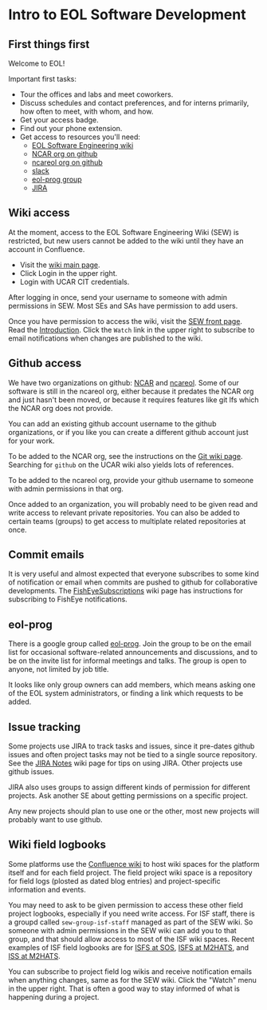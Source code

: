 # Intro to EOL Software Development

## First things first

Welcome to EOL!

Important first tasks:

- Tour the offices and labs and meet coworkers.
- Discuss schedules and contact preferences, and for interns primarily, how
  often to meet, with whom, and how.
- Get your access badge.
- Find out your phone extension.
- Get access to resources you'll need:
  - [EOL Software Engineering wiki](https://wiki.ucar.edu/display/SEW/)
  - [NCAR org on github](https://github.com/NCAR)
  - [ncareol org on github](https://github.com/ncareol)
  - [slack](https://ncar.slack.com)
  - [eol-prog group](https://groups.google.com/a/ucar.edu/g/eol-prog/)
  - [JIRA](https://jira.ucar.edu/)

## Wiki access

At the moment, access to the EOL Software Engineering Wiki (SEW) is restricted,
but new users cannot be added to the wiki until they have an account in Confluence.

- Visit the [wiki main page](https://wiki.ucar.edu/).
- Click Login in the upper right.
- Login with UCAR CIT credentials.

After logging in once, send your username to someone with admin permissions in
SEW.  Most SEs and SAs have permission to add users.

Once you have permission to access the wiki, visit the [SEW front
page](https://wiki.ucar.edu/display/SEW/).  Read the
[Introduction](https://wiki.ucar.edu/display/SEW/Introduction).  Click the
`Watch` link in the upper right to subscribe to email notifications when
changes are published to the wiki.

## Github access

We have two organizations on github: [NCAR](https://github.com/NCAR) and
[ncareol](https://github.com/ncareol).  Some of our software is still in the
ncareol org, either because it predates the NCAR org and just hasn't been
moved, or because it requires features like git lfs which the NCAR org does
not provide.

You can add an existing github account username to the github organizations,
or if you like you can create a different github account just for your work.

To be added to the NCAR org, see the instructions on the [Git wiki
page](https://wiki.ucar.edu/display/SEW/Git).  Searching for `github` on the
UCAR wiki also yields lots of references.

To be added to the ncareol org, provide your github username to someone with
admin permissions in that org.

Once added to an organization, you will probably need to be given read and
write access to relevant private repositories.  You can also be added to
certain teams (groups) to get access to multiplate related repositories at
once.

## Commit emails

It is very useful and almost expected that everyone subscribes to some kind of
notification or email when commits are pushed to github for collaborative
developments.  The
[FishEyeSubscriptions](https://wiki.ucar.edu/display/SEW/FishEyeSubscriptions)
wiki page has instructions for subscribing to FishEye notifications.

## eol-prog

There is a google group called
[eol-prog](https://groups.google.com/a/ucar.edu/g/eol-prog).  Join the group
to be on the email list for occasional software-related announcements and
discussions, and to be on the invite list for informal meetings and talks.
The group is open to anyone, not limited by job title.

It looks like only group owners can add members, which means asking one of the
EOL system administrators, or finding a link which requests to be added.

## Issue tracking

Some projects use JIRA to track tasks and issues, since it pre-dates github
issues and often project tasks may not be tied to a single source repository.
See the [JIRA Notes](https://wiki.ucar.edu/display/SEW/JIRA+Notes) wiki page
for tips on using JIRA.  Other projects use github issues.

JIRA also uses groups to assign different kinds of permission for different
projects.  Ask another SE about getting permissions on a specific project.

Any new projects should plan to use one or the other, most new projects will
probably want to use github.

## Wiki field logbooks

Some platforms use the [Confluence wiki](https://wiki.ucar.edu/) to host wiki
spaces for the platform itself and for each field project.  The field project
wiki space is a repository for field logs (plosted as dated blog entries) and
project-specific information and events.

You may need to ask to be given permission to access these other field project
logbooks, especially if you need write access.  For ISF staff, there is a
groupd called `sew-group-isf-staff` managed as part of the SEW wiki.  So
someone with admin permissions in the SEW wiki can add you to that group, and
that should allow access to most of the ISF wiki spaces.  Recent examples of
ISF field logbooks are for [ISFS at SOS](https://wiki.ucar.edu/display/sos/),
[ISFS at M2HATS](https://wiki.ucar.edu/x/1wTPHg), and [ISS at
M2HATS](https://wiki.ucar.edu/x/SATPHg).

You can subscribe to project field log wikis and receive notification emails
when anything changes, same as for the SEW wiki.  Click the "Watch" menu in
the upper right.  That is often a good way to stay informed of what is
happening during a project.
